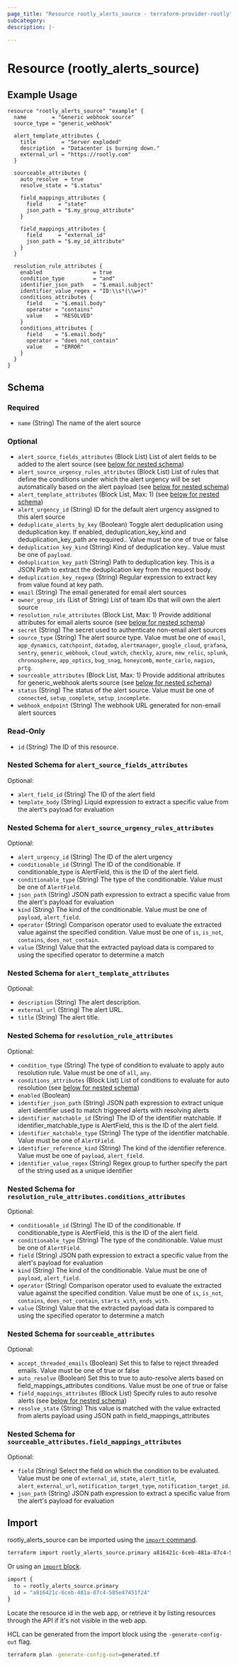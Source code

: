 ```yaml
---
page_title: "Resource rootly_alerts_source - terraform-provider-rootly"
subcategory:
description: |-
    
---
```


# Resource (rootly_alerts_source)



## Example Usage

```shell
resource "rootly_alerts_source" "example" {
  name        = "Generic webhook source"
  source_type = "generic_webhook"

  alert_template_attributes {
    title        = "Server exploded"
    description  = "Datacenter is burning down."
    external_url = "https://rootly.com"
  }

  sourceable_attributes {
    auto_resolve  = true
    resolve_state = "$.status"

    field_mappings_attributes {
      field     = "state"
      json_path = "$.my_group_attribute"
    }

    field_mappings_attributes {
      field     = "external_id"
      json_path = "$.my_id_attribute"
    }
  }

  resolution_rule_attributes {
    enabled                = true
    condition_type         = "and"
    identifier_json_path   = "$.email.subject"
    identifier_value_regex = "ID:\\s*(\\w+)"
    conditions_attributes {
      field    = "$.email.body"
      operator = "contains"
      value    = "RESOLVED"
    }
    conditions_attributes {
      field    = "$.email.body"
      operator = "does_not_contain"
      value    = "ERROR"
    }
  }
}
```

<!-- schema generated by tfplugindocs -->
## Schema

### Required

- `name` (String) The name of the alert source

### Optional

- `alert_source_fields_attributes` (Block List) List of alert fields to be added to the alert source (see [below for nested schema](#nestedblock--alert_source_fields_attributes))
- `alert_source_urgency_rules_attributes` (Block List) List of rules that define the conditions under which the alert urgency will be set automatically based on the alert payload (see [below for nested schema](#nestedblock--alert_source_urgency_rules_attributes))
- `alert_template_attributes` (Block List, Max: 1) (see [below for nested schema](#nestedblock--alert_template_attributes))
- `alert_urgency_id` (String) ID for the default alert urgency assigned to this alert source
- `deduplicate_alerts_by_key` (Boolean) Toggle alert deduplication using deduplication key. If enabled, deduplication_key_kind and deduplication_key_path are required.. Value must be one of true or false
- `deduplication_key_kind` (String) Kind of deduplication key.. Value must be one of `payload`.
- `deduplication_key_path` (String) Path to deduplication key. This is a JSON Path to extract the deduplication key from the request body.
- `deduplication_key_regexp` (String) Regular expression to extract key from value found at key path.
- `email` (String) The email generated for email alert sources
- `owner_group_ids` (List of String) List of team IDs that will own the alert source
- `resolution_rule_attributes` (Block List, Max: 1) Provide additional attributes for email alerts source (see [below for nested schema](#nestedblock--resolution_rule_attributes))
- `secret` (String) The secret used to authenticate non-email alert sources
- `source_type` (String) The alert source type. Value must be one of `email`, `app_dynamics`, `catchpoint`, `datadog`, `alertmanager`, `google_cloud`, `grafana`, `sentry`, `generic_webhook`, `cloud_watch`, `checkly`, `azure`, `new_relic`, `splunk`, `chronosphere`, `app_optics`, `bug_snag`, `honeycomb`, `monte_carlo`, `nagios`, `prtg`.
- `sourceable_attributes` (Block List, Max: 1) Provide additional attributes for generic_webhook alerts source (see [below for nested schema](#nestedblock--sourceable_attributes))
- `status` (String) The status of the alert source. Value must be one of `connected`, `setup_complete`, `setup_incomplete`.
- `webhook_endpoint` (String) The webhook URL generated for non-email alert sources

### Read-Only

- `id` (String) The ID of this resource.

<a id="nestedblock--alert_source_fields_attributes"></a>
### Nested Schema for `alert_source_fields_attributes`

Optional:

- `alert_field_id` (String) The ID of the alert field
- `template_body` (String) Liquid expression to extract a specific value from the alert's payload for evaluation


<a id="nestedblock--alert_source_urgency_rules_attributes"></a>
### Nested Schema for `alert_source_urgency_rules_attributes`

Optional:

- `alert_urgency_id` (String) The ID of the alert urgency
- `conditionable_id` (String) The ID of the conditionable. If conditionable_type is AlertField, this is the ID of the alert field.
- `conditionable_type` (String) The type of the conditionable. Value must be one of `AlertField`.
- `json_path` (String) JSON path expression to extract a specific value from the alert's payload for evaluation
- `kind` (String) The kind of the conditionable. Value must be one of `payload`, `alert_field`.
- `operator` (String) Comparison operator used to evaluate the extracted value against the specified condition. Value must be one of `is`, `is_not`, `contains`, `does_not_contain`.
- `value` (String) Value that the extracted payload data is compared to using the specified operator to determine a match


<a id="nestedblock--alert_template_attributes"></a>
### Nested Schema for `alert_template_attributes`

Optional:

- `description` (String) The alert description.
- `external_url` (String) The alert URL.
- `title` (String) The alert title.


<a id="nestedblock--resolution_rule_attributes"></a>
### Nested Schema for `resolution_rule_attributes`

Optional:

- `condition_type` (String) The type of condition to evaluate to apply auto resolution rule. Value must be one of `all`, `any`.
- `conditions_attributes` (Block List) List of conditions to evaluate for auto resolution (see [below for nested schema](#nestedblock--resolution_rule_attributes--conditions_attributes))
- `enabled` (Boolean)
- `identifier_json_path` (String) JSON path expression to extract unique alert identifier used to match triggered alerts with resolving alerts
- `identifier_matchable_id` (String) The ID of the identifier matchable. If identifier_matchable_type is AlertField, this is the ID of the alert field.
- `identifier_matchable_type` (String) The type of the identifier matchable. Value must be one of `AlertField`.
- `identifier_reference_kind` (String) The kind of the identifier reference. Value must be one of `payload`, `alert_field`.
- `identifier_value_regex` (String) Regex group to further specify the part of the string used as a unique identifier

<a id="nestedblock--resolution_rule_attributes--conditions_attributes"></a>
### Nested Schema for `resolution_rule_attributes.conditions_attributes`

Optional:

- `conditionable_id` (String) The ID of the conditionable. If conditionable_type is AlertField, this is the ID of the alert field.
- `conditionable_type` (String) The type of the conditionable. Value must be one of `AlertField`.
- `field` (String) JSON path expression to extract a specific value from the alert's payload for evaluation
- `kind` (String) The kind of the conditionable. Value must be one of `payload`, `alert_field`.
- `operator` (String) Comparison operator used to evaluate the extracted value against the specified condition. Value must be one of `is`, `is_not`, `contains`, `does_not_contain`, `starts_with`, `ends_with`.
- `value` (String) Value that the extracted payload data is compared to using the specified operator to determine a match



<a id="nestedblock--sourceable_attributes"></a>
### Nested Schema for `sourceable_attributes`

Optional:

- `accept_threaded_emails` (Boolean) Set this to false to reject threaded emails. Value must be one of true or false
- `auto_resolve` (Boolean) Set this to true to auto-resolve alerts based on field_mappings_attributes conditions. Value must be one of true or false
- `field_mappings_attributes` (Block List) Specify rules to auto resolve alerts (see [below for nested schema](#nestedblock--sourceable_attributes--field_mappings_attributes))
- `resolve_state` (String) This value is matched with the value extracted from alerts payload using JSON path in field_mappings_attributes

<a id="nestedblock--sourceable_attributes--field_mappings_attributes"></a>
### Nested Schema for `sourceable_attributes.field_mappings_attributes`

Optional:

- `field` (String) Select the field on which the condition to be evaluated. Value must be one of `external_id`, `state`, `alert_title`, `alert_external_url`, `notification_target_type`, `notification_target_id`.
- `json_path` (String) JSON path expression to extract a specific value from the alert's payload for evaluation

## Import

rootly_alerts_source can be imported using the [`import` command](https://developer.hashicorp.com/terraform/cli/commands/import).

```sh
terraform import rootly_alerts_source.primary a816421c-6ceb-481a-87c4-585e47451f24
```

Or using an [`import` block](https://developer.hashicorp.com/terraform/language/import).

```terraform
import {
  to = rootly_alerts_source.primary
  id = "a816421c-6ceb-481a-87c4-585e47451f24"
}
```

Locate the resource id in the web app, or retrieve it by listing resources through the API if it's not visible in the web app.

HCL can be generated from the import block using the `-generate-config-out` flag.

```sh
terraform plan -generate-config-out=generated.tf
```
